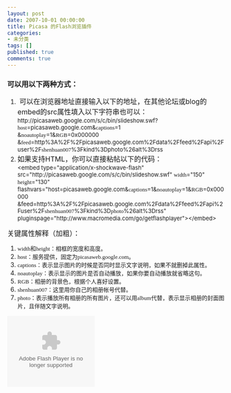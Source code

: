 ```yaml
---
layout: post
date: 2007-10-01 00:00:00
title: Picasa 的Flash浏览插件
categories:
- 未分类
tags: []
published: true
comments: true
---
```

<p><h3>可以用以下两种方式：</h3>
<ol>
	<li><font size="3">&nbsp;可以在浏览器地址直接输入以下的地址，在其他论坛或blog的embed的src属性填入以下字符串也可以：<br />
	</font><font size="2">http://picasaweb.google.com/s/c/bin/slideshow.swf?<font face="arial black,avant garde">host</font>=picasaweb.google.com&amp;<font face="arial black,avant garde">captions</font>=1<br />
	&amp;<font face="arial black,avant garde">noautoplay</font>=1&amp;<font face="arial black,avant garde">RGB</font>=0x000000<br />
	&amp;<font face="arial black,avant garde">feed</font>=http%3A%2F%2Fpicasaweb.google.com%2Fdata%2Ffeed%2Fapi%2Fuser%2F<font face="arial black,avant garde">shenhuan007</font>%3Fkind%3Dphoto%26alt%3Drss</font></li>
	<li><font size="3">如果支持HTML，你可以直接粘帖以下的代码：&nbsp;<br />
	</font><font size="2">&lt;embed type=&quot;application/x-shockwave-flash&quot; src=&quot;http://picasaweb.google.com/s/c/bin/slideshow.swf&quot; <font face="arial black,avant garde">width</font>=&quot;150&quot; <font face="arial black,avant garde">height</font>=&quot;130&quot; flashvars=&quot;host=picasaweb.google.com&amp;<font face="arial black,avant garde">captions</font>=1&amp;<font face="arial black,avant garde">noautoplay</font>=1&amp;<font face="arial black,avant garde">RGB</font>=0x000000<br />
	</font><font size="2">&amp;feed=http%3A%2F%2Fpicasaweb.google.com%2Fdata%2Ffeed%2Fapi%2Fuser%2F<font face="arial black,avant garde">shenhuan007</font>%3Fkind%3D<font face="arial black,avant garde">photo</font>%26alt%3Drss&quot; pluginspage=&quot;http://www.macromedia.com/go/getflashplayer&quot;&gt;&lt;/embed&gt;</font></li>
</ol>
<p>
<font size="3">关键属性解释（加粗）：</font> 
</p>
<ol>
	<li><font face="Arial Black" size="2">width和height：相框的宽度和高度。</font></li>
	<li><font face="Arial Black" size="2"><font face="Verdana"><font face="Arial Black">host：服务提供，固定为</font><font face="Verdana">picasaweb.google.com。</font></font></font></li>
	<li><font face="Arial Black" size="2">captions：表示显示图片的时候是否同时显示文字说明，如果不就删掉此属性。</font></li>
	<li><font face="Arial Black" size="2">noautoplay：表示显示的图片是否自动播放，如果你要自动播放就省略这句。</font></li>
	<li><font face="Arial Black" size="2">RGB：相册的背景色，根据个人喜好设置。</font></li>
	<li><font face="Arial Black" size="2">shenhuan007：这里用你自己的相册帐号代替。</font></li>
	<li><font face="Arial Black" size="2">photo：表示播放所有相册的所有图片，还可以用album代替，表示显示相册的封面图片，且伴随文字说明。</font></li>
</ol>
<object classid="clsid:d27cdb6e-ae6d-11cf-96b8-444553540000" codebase="http://download.macromedia.com/pub/shockwave/cabs/flash/swflash.cab#version=6,0,40,0" width="202" height="164">
	<param name="width" value="202" />
	<param name="height" value="164" />
	<param name="src" value="http://picasaweb.google.com/s/c/bin/slideshow.swf" />
	<param name="pluginspage" value="http://www.macromedia.com/go/getflashplayer" />
	<param name="flashvars" value="host=picasaweb.google.com&amp;captions=1&amp;RGB=0x000000&amp;feed=http%3A%2F%2Fpicasaweb.google.com%2Fdata%2Ffeed%2Fapi%2Fuser%2Fshenhuan007%3Fkind%3Dphoto%26alt%3Drss" />
	<embed type="application/x-shockwave-flash" width="202" height="164" src="http://picasaweb.google.com/s/c/bin/slideshow.swf" pluginspage="http://www.macromedia.com/go/getflashplayer" flashvars="host=picasaweb.google.com&amp;captions=1&amp;RGB=0x000000&amp;feed=http%3A%2F%2Fpicasaweb.google.com%2Fdata%2Ffeed%2Fapi%2Fuser%2Fshenhuan007%3Fkind%3Dphoto%26alt%3Drss"></embed>
</object>
</p>
